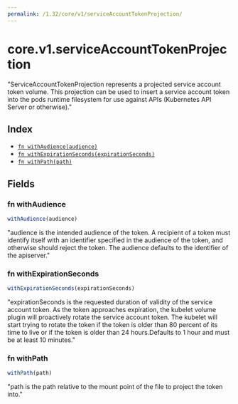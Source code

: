 ```yaml
---
permalink: /1.32/core/v1/serviceAccountTokenProjection/
---
```


# core.v1.serviceAccountTokenProjection

"ServiceAccountTokenProjection represents a projected service account token volume. This projection can be used to insert a service account token into the pods runtime filesystem for use against APIs (Kubernetes API Server or otherwise)."

## Index

* [`fn withAudience(audience)`](#fn-withaudience)
* [`fn withExpirationSeconds(expirationSeconds)`](#fn-withexpirationseconds)
* [`fn withPath(path)`](#fn-withpath)

## Fields

### fn withAudience

```ts
withAudience(audience)
```

"audience is the intended audience of the token. A recipient of a token must identify itself with an identifier specified in the audience of the token, and otherwise should reject the token. The audience defaults to the identifier of the apiserver."

### fn withExpirationSeconds

```ts
withExpirationSeconds(expirationSeconds)
```

"expirationSeconds is the requested duration of validity of the service account token. As the token approaches expiration, the kubelet volume plugin will proactively rotate the service account token. The kubelet will start trying to rotate the token if the token is older than 80 percent of its time to live or if the token is older than 24 hours.Defaults to 1 hour and must be at least 10 minutes."

### fn withPath

```ts
withPath(path)
```

"path is the path relative to the mount point of the file to project the token into."